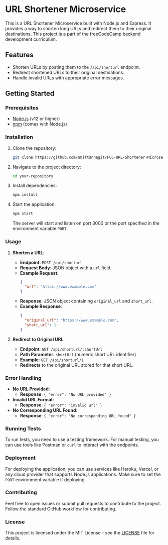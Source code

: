 # URL Shortener Microservice

This is a URL Shortener Microservice built with Node.js and Express. It provides a way to shorten long URLs and redirect them to their original destinations. This project is a part of the freeCodeCamp backend development curriculum.

## Features

- Shorten URLs by posting them to the `/api/shorturl` endpoint.
- Redirect shortened URLs to their original destinations.
- Handle invalid URLs with appropriate error messages.

## Getting Started

### Prerequisites

- [Node.js](https://nodejs.org/) (v12 or higher)
- [npm](https://www.npmjs.com/) (comes with Node.js)

### Installation

1. Clone the repository:

    ```bash
    git clone https://github.com/amittannagit/FCC-URL-Shortener-Microservice.git
    ```

2. Navigate to the project directory:

    ```bash
    cd your-repository
    ```

3. Install dependencies:

    ```bash
    npm install
    ```

4. Start the application:

    ```bash
    npm start
    ```

    The server will start and listen on port 3000 or the port specified in the environment variable `PORT`.

### Usage

1. **Shorten a URL**:

    - **Endpoint**: `POST /api/shorturl`
    - **Request Body**: JSON object with a `url` field.
    - **Example Request**:
      ```json
      {
        "url": "https://www.example.com"
      }
      ```
    - **Response**: JSON object containing `original_url` and `short_url`.
    - **Example Response**:
      ```json
      {
        "original_url": "https://www.example.com",
        "short_url": 1
      }
      ```

2. **Redirect to Original URL**:

    - **Endpoint**: `GET /api/shorturl/:shortUrl`
    - **Path Parameter**: `shortUrl` (numeric short URL identifier)
    - **Example**: `GET /api/shorturl/1`
    - **Redirects** to the original URL stored for that short URL.

### Error Handling

- **No URL Provided**:
  - **Response**: `{ "error": "No URL provided" }`
- **Invalid URL Format**:
  - **Response**: `{ "error": "invalid url" }`
- **No Corresponding URL Found**:
  - **Response**: `{ "error": "No corresponding URL found" }`

### Running Tests

To run tests, you need to use a testing framework. For manual testing, you can use tools like Postman or `curl` to interact with the endpoints.

### Deployment

For deploying the application, you can use services like Heroku, Vercel, or any cloud provider that supports Node.js applications. Make sure to set the `PORT` environment variable if deploying.

### Contributing

Feel free to open issues or submit pull requests to contribute to the project. Follow the standard GitHub workflow for contributing.

### License

This project is licensed under the MIT License - see the [LICENSE](LICENSE) file for details.
